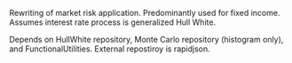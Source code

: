 Rewriting of market risk application.  Predominantly used for fixed income.  Assumes interest rate process is generalized Hull White.

Depends on HullWhite repository, Monte Carlo repository (histogram only), and FunctionalUtilities.  External repostiroy is rapidjson.
